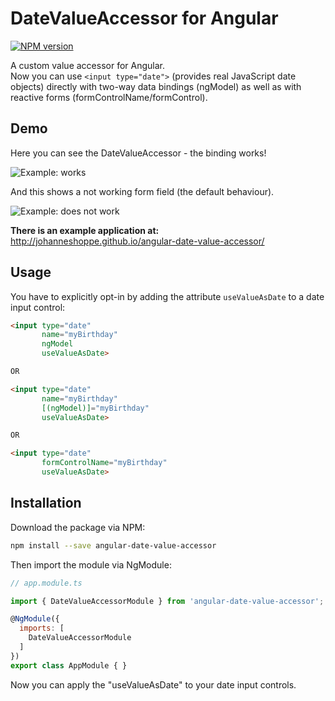 # DateValueAccessor for Angular
[![NPM version][npm-image]][npm-url]

A custom value accessor for Angular.  
Now you can use `<input type="date">` (provides real JavaScript date objects) directly with two-way data bindings (ngModel) as well as with reactive forms (formControlName/formControl).

## Demo

Here you can see the DateValueAccessor - the binding works!

![Example: works](https://johanneshoppe.github.io/angular-date-value-accessor/assets/reactive-works.gif)

And this shows a not working form field (the default behaviour).

![Example: does not work](https://johanneshoppe.github.io/angular-date-value-accessor/assets/reactive-does-not-work.gif)

**There is an example application at:**  
http://johanneshoppe.github.io/angular-date-value-accessor/

## Usage

You have to explicitly opt-in by adding the attribute `useValueAsDate` to a date input control:

```html
<input type="date"
       name="myBirthday"
       ngModel
       useValueAsDate>

OR

<input type="date"
       name="myBirthday"
       [(ngModel)]="myBirthday"
       useValueAsDate>

OR

<input type="date"
       formControlName="myBirthday"
       useValueAsDate>
```

## Installation

Download the package via NPM:

```bash
npm install --save angular-date-value-accessor
```

Then import the module via NgModule:

```js
// app.module.ts

import { DateValueAccessorModule } from 'angular-date-value-accessor';

@NgModule({
  imports: [
    DateValueAccessorModule
  ]
})
export class AppModule { }
```

Now you can apply the "useValueAsDate" to your date input controls.



[npm-url]: https://npmjs.org/package/angular-date-value-accessor
[npm-image]: https://badge.fury.io/js/angular-date-value-accessor.svg
